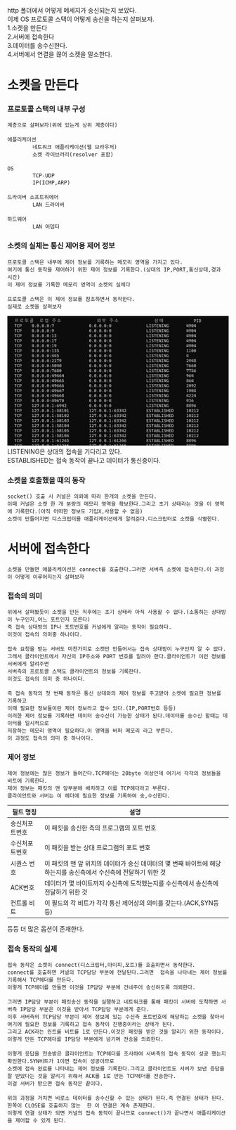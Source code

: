 http 폴더에서 어떻게 메세지가 송신되는지 보았다.       
이제 OS 프로토콜 스택이 어떻게 송신을 하는지 살펴보자.  
1.소켓을 만든다    
2.서버에 접속한다    
3.데이터를 송수신한다.  
4.서버에서 연결을 끊어 소켓을 말소한다.

# 소켓을 만든다
### 프로토콜 스택의 내부 구성 
    계층으로 살펴보자(위에 있는게 상위 계층이다)
    
    애플리케이션
            네트워크 애플리케이션(웹 브라우저)
            소켓 라이브러리(resolver 포함)

    OS 
            TCP-UDP
            IP(ICMP,ARP)

    드라이버 소프트워에어
            LAN 드라이버

    하드웨어
            LAN 어뎁터


### 소켓의 실체는 통신 제어용 제어 정보
    프로토콜 스택은 내부에 제어 정보를 기록하는 메모리 영역을 가지고 있다.
    여기에 통신 동작을 제어하기 위한 제어 정보를 기록한다.(상대의 IP,PORT,통신상태,경과 시간)
    이 제어 정보를 기록한 메모리 영역이 소켓의 실체다
    
    프로토콜 스택은 이 제어 정보를 참조하면서 동작한다.
    실제로 소켓을 살펴보자
![img_1.png](../ing/img_1b.png)    
LISTENING은 상대의 접속을 기다리고 있다.   
ESTABLISHED는 접속 동작이 끝나고 데이터가 통신중이다.


### 소켓을 호출했을 때의 동작
    socket() 호출 시 커널은 의뢰에 따라 한개의 소켓을 만든다.
    이때 커널은 소켓 한 개 분량의 메모리 영역을 확보한다.그리고 초기 상태라는 것을 이 영역에 기록한다.(아직 어떠한 정보도 기입X,사용할 수 없음)
    소켓이 만들어지면 디스크립터를 애플리케이션에게 알려준다.디스크립터로 소켓을 식별한다.

# 서버에 접속한다
    소켓을 만들면 애플리케이션은 connect를 호출한다.그러면 서버측 소켓에 접속한다.이 과정이 어떻게 이루어지는지 살펴보자
### 접속의 의미
    위에서 살펴봤듯이 소켓을 만든 직후에는 초기 상태라 아직 사용할 수 없다.(소통하는 상대방이 누구인지,어느 포트인지 모른다)
    즉 접속 상대방의 IP나 포트번호를 커널에게 알리는 동작이 필요하다.
    이것이 접속의 의미중 하나이다.

    접속 요청을 받는 서버도 마찬가지로 소켓만 만들어서는 접속 상대방이 누구인지 알 수 없다.
    그래서 클라이언트에서 자신의 IP주소와 PORT 번호를 알려야 한다.클라이언트가 이런 정보를 서버에게 알려주면 
    서버측의 프로토콜 스택도 클라이언트의 정보를 기록한다.
    이것도 접속의 의미 중 하나이다.

    즉 접속 동작의 첫 번째 동작은 통신 상대와의 제어 정보를 주고받아 소켓에 필요한 정보를 기록하고
    이때 필요한 정보들이란 제어 정보라고 할수 있다.(IP,PORT번호 등등)    
    이러한 제어 정보를 기록하면 데이터 송수신이 가능한 상태가 된다.데이터를 송수신 할때는 데이터를 일시적으로 
    저장하는 메모리 영역이 필요하다.이 영역을 버퍼 메모리 라고 부른다.
    이 과정도 접속의 의미 중 하나이다.

### 제어 정보
    제어 정보에는 많은 정보가 들어간다.TCP헤더는 20byte 이상인데 여기서 각각의 정보들을 비트에 기록한다.
    제어 정보는 패킷의 맨 앞부분에 배치하고 이를 TCP헤더라고 부른다.
    클라이언트와 서버는 이 헤더에 필요한 정보를 기록하여 송,수신한다.

| 필드 명칭  | 설명                                                               |
|--------|------------------------------------------------------------------|
 | 송신처포트번호 | 이 패킷을 송신한 측의 프로그램의 포트 번호                                         |
 | 수신처포트번호 | 이 패킷을 받는 상대 프로그램의 포트 번호                                          |
 | 시퀀스 번호 | 이 패킷의 맨 앞 위치의 데이터가 송신 데이터의 몇 번째 바이트에 해당하는지를 송신측에서 수신측에 전달하기 위한 것 |
 | ACK번호  | 데이터가 몇 바이트까지 수신측에 도착했는지를 수신측에서 송신측에 전달하기 위한 것|
 |컨트롤 비트| 이 필드의 각 비트가 각각 통신 제어상의 의미를 갖는다.(ACK,SYN등등)|
등등 더 많은 옵션이 존재한다.
### 접속 동작의 실제
    접속 동작은 소켓이 connect(디스크립터,아이피,포트)를 호출하면서 동작한다.
    connect를 호출하면 커널의 TCP담당 부분에 전달된다.그러면  접속을 나타내는 제어 정보를 기록해서 TCP헤더를 만든다.
    이렇게 TCP헤더를 만들면 이것을 IP담당 부분에 건네주어 송신하도록 의뢰한다.

    그러면 IP담당 부분이 패킷송신 동작을 실행하고 네트워크를 통해 패킷이 서버에 도착하면 서버측 IP담당 부분은 이것을 받아서 TCP담당 부분에게 준다.
    이후 서버측의 TCP담당 부분이 제어 정보에 있는 수신측 포트번호에 해당하는 소켓을 찾아서 여기에 필요한 정보를 기록하고 접속 동작이 진행중이라는 상태가 된다.
    그리고 ACK라는 컨트롤 비트를 1로 만든다.이것은 패킷을 받은 것을 알리기 위한 동작이다.
    이렇게 만든 TCP헤더를 IP담당 부분에게 넘기며 전송을 의뢰한다.

    이렇게 응답을 전송받은 클라이언트는 TCP헤더를 조사하여 서버측의 접속 동작이 성공 했는지 확인한다.SYN비트가 1이면 접속이 성공이므로 
    소켓에 접속 완료를 나타내는 제어 정보를 기록한다.그리고 클라이언트도 서버가 보낸 응답을 잘 받았다는 것을 알리기 위해서 ACK를 1로 만든 TCP헤더를 전송한다.
    이걸 서버가 받으면 접속 동작은 끝이다.

    위의 과정을 거치면 비로소 데이터를 송수신할 수 있는 상태가 된다.즉 연결된 상태가 된다.
    한쪽이 CLOSE를 호출하지 않는  한 이 연결은 계속 존재한다.
    이렇게 연결 상태가 되면 커널의 접속 동작이 끝나므로 connect()가 끝나면서 애플리케이션을 제어할 수 있게 된다.

    
    
